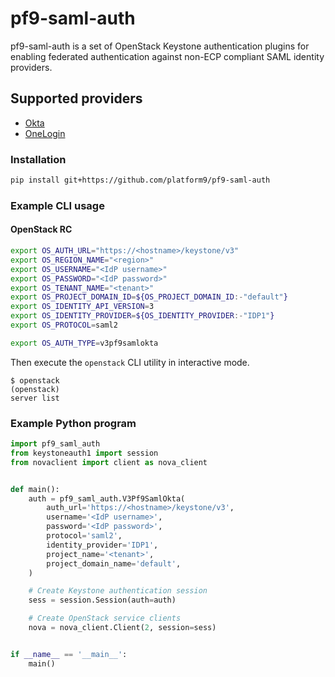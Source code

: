 # pf9-saml-auth
pf9-saml-auth is a set of OpenStack Keystone authentication plugins for enabling
federated authentication against non-ECP compliant SAML identity providers.

## Supported providers

* [Okta](http://www.okta.com/)
* [OneLogin](http://www.onelogin.com/)

### Installation

```bash
pip install git+https://github.com/platform9/pf9-saml-auth
```

### Example CLI usage

#### OpenStack RC

```bash
export OS_AUTH_URL="https://<hostname>/keystone/v3"
export OS_REGION_NAME="<region>"
export OS_USERNAME="<IdP username>"
export OS_PASSWORD="<IdP password>"
export OS_TENANT_NAME="<tenant>"
export OS_PROJECT_DOMAIN_ID=${OS_PROJECT_DOMAIN_ID:-"default"}
export OS_IDENTITY_API_VERSION=3
export OS_IDENTITY_PROVIDER=${OS_IDENTITY_PROVIDER:-"IDP1"}
export OS_PROTOCOL=saml2

export OS_AUTH_TYPE=v3pf9samlokta
```

Then execute the `openstack` CLI utility in interactive mode.
```
$ openstack
(openstack)
server list
```

### Example Python program


```python
import pf9_saml_auth
from keystoneauth1 import session
from novaclient import client as nova_client


def main():
    auth = pf9_saml_auth.V3Pf9SamlOkta(
        auth_url='https://<hostname>/keystone/v3',
        username='<IdP username>',
        password='<IdP password>',
        protocol='saml2',
        identity_provider='IDP1',
        project_name='<tenant>',
        project_domain_name='default',
    )

    # Create Keystone authentication session
    sess = session.Session(auth=auth)

    # Create OpenStack service clients
    nova = nova_client.Client(2, session=sess)


if __name__ == '__main__':
    main()
```
